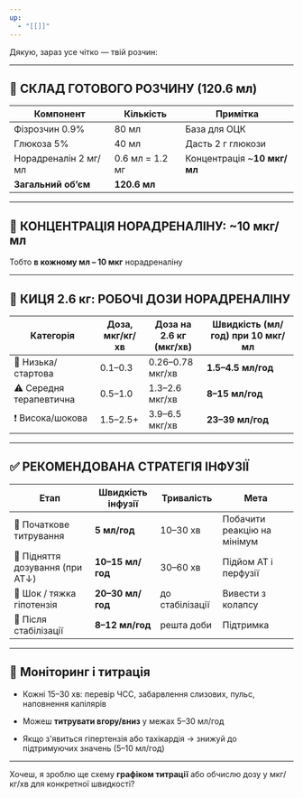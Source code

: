 ```yaml
---
up:
  - "[[]]"
---
```

Дякую, зараз усе чітко — твій розчин:

---

## 🔹 **СКЛАД ГОТОВОГО РОЗЧИНУ (120.6 мл)**

|Компонент|Кількість|Примітка|
|---|---|---|
|Фізрозчин 0.9%|80 мл|База для ОЦК|
|Глюкоза 5%|40 мл|Дасть 2 г глюкози|
|Норадреналін 2 мг/мл|0.6 мл = 1.2 мг|Концентрація ~**10 мкг/мл**|
|**Загальний об’єм**|**120.6 мл**||

---

## 📌 **КОНЦЕНТРАЦІЯ НОРАДРЕНАЛІНУ: ~10 мкг/мл**

Тобто **в кожному мл – 10 мкг** норадреналіну

---

## 🐾 **КИЦЯ 2.6 кг: РОБОЧІ ДОЗИ НОРАДРЕНАЛІНУ**

|Категорія|Доза, мкг/кг/хв|Доза на 2.6 кг (мкг/хв)|Швидкість (мл/год) при 10 мкг/мл|
|---|---|---|---|
|🔹 Низька/стартова|0.1–0.3|0.26–0.78 мкг/хв|**1.5–4.5 мл/год**|
|⚠️ Середня терапевтична|0.5–1.0|1.3–2.6 мкг/хв|**8–15 мл/год**|
|❗ Висока/шокова|1.5–2.5+|3.9–6.5 мкг/хв|**23–39 мл/год**|

---

## ✅ **РЕКОМЕНДОВАНА СТРАТЕГІЯ ІНФУЗІЇ**

|Етап|Швидкість інфузії|Тривалість|Мета|
|---|---|---|---|
|🔸 Початкове титрування|**5 мл/год**|10–30 хв|Побачити реакцію на мінімум|
|🔸 Підняття дозування (при АТ↓)|**10–15 мл/год**|30–60 хв|Підйом АТ і перфузії|
|🔸 Шок / тяжка гіпотензія|**20–30 мл/год**|до стабілізації|Вивести з колапсу|
|🔸 Після стабілізації|**8–12 мл/год**|решта доби|Підтримка|

---

## 🔁 **Моніторинг і титрація**

- Кожні 15–30 хв: перевір ЧСС, забарвлення слизових, пульс, наповнення капілярів
    
- Можеш **титрувати вгору/вниз** у межах 5–30 мл/год
    
- Якщо з'явиться гіпертензія або тахікардія → знижуй до підтримуючих значень (5–10 мл/год)
    

---

Хочеш, я зроблю ще схему **графіком титрації** або обчислю дозу у мкг/кг/хв для конкретної швидкості?